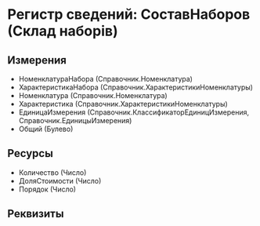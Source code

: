 ﻿# Регистр сведений: СоставНаборов (Склад наборів)

## Измерения

- НоменклатураНабора (Справочник.Номенклатура)
- ХарактеристикаНабора (Справочник.ХарактеристикиНоменклатуры)
- Номенклатура (Справочник.Номенклатура)
- Характеристика (Справочник.ХарактеристикиНоменклатуры)
- ЕдиницаИзмерения (Справочник.КлассификаторЕдиницИзмерения, Справочник.ЕдиницыИзмерения)
- Общий (Булево)

## Ресурсы

- Количество (Число)
- ДоляСтоимости (Число)
- Порядок (Число)

## Реквизиты



